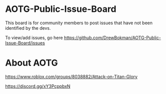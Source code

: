 # AOTG-Public-Issue-Board
This board is for community members to post issues that have not been identified by the devs.


To view/add issues, go here https://github.com/DrewBokman/AOTG-Public-Issue-Board/issues

# About AOTG
https://www.roblox.com/groups/8038882/Attack-on-Titan-Glory

https://discord.gg/xY3PcppbxN
